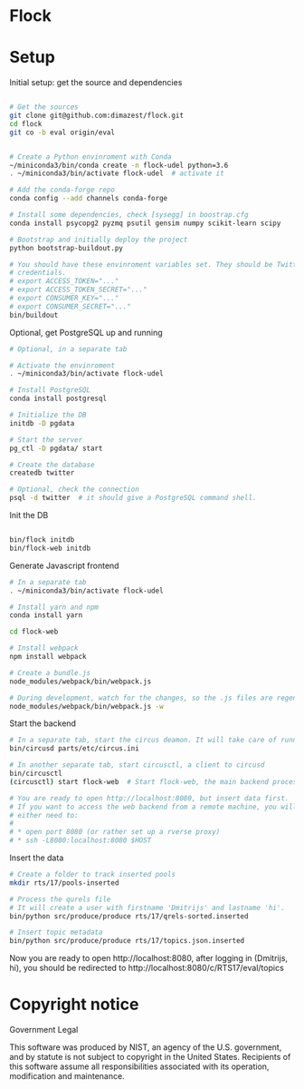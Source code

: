 # Flock

# Setup

Initial setup: get the source and dependencies

``` bash

# Get the sources
git clone git@github.com:dimazest/flock.git
cd flock
git co -b eval origin/eval


# Create a Python envinroment with Conda
~/miniconda3/bin/conda create -n flock-udel python=3.6
. ~/miniconda3/bin/activate flock-udel  # activate it

# Add the conda-forge repo
conda config --add channels conda-forge

# Install some dependencies, check [sysegg] in boostrap.cfg
conda install psycopg2 pyzmq psutil gensim numpy scikit-learn scipy

# Bootstrap and initially deploy the project
python bootstrap-buildout.py

# You should have these envinroment variables set. They should be Twitter
# credentials.
# export ACCESS_TOKEN="..."
# export ACCESS_TOKEN_SECRET="..."
# export CONSUMER_KEY="..."
# export CONSUMER_SECRET="..."
bin/buildout
```

Optional, get PostgreSQL up and running

```bash
# Optional, in a separate tab

# Activate the envinroment
. ~/miniconda3/bin/activate flock-udel

# Install PostgreSQL
conda install postgresql

# Initialize the DB
initdb -D pgdata

# Start the server
pg_ctl -D pgdata/ start

# Create the database
createdb twitter

# Optional, check the connection
psql -d twitter  # it should give a PostgreSQL command shell.
```

Init the DB
```bash

bin/flock initdb
bin/flock-web initdb
```

Generate Javascript frontend
```bash
# In a separate tab
. ~/miniconda3/bin/activate flock-udel

# Install yarn and npm
conda install yarn

cd flock-web

# Install webpack
npm install webpack

# Create a bundle.js
node_modules/webpack/bin/webpack.js

# During development, watch for the changes, so the .js files are regenerated
node_modules/webpack/bin/webpack.js -w
```

Start the backend
```bash
# In a separate tab, start the circus deamon. It will take care of running processes
bin/circusd parts/etc/circus.ini

# In another separate tab, start circusctl, a client to circusd
bin/circusctl
(circusctl) start flock-web  # Start flock-web, the main backend process

# You are ready to open http://localhost:8080, but insert data first.
# If you want to access the web backend from a remote machine, you will
# either need to:
#
# * open port 8080 (or rather set up a rverse proxy)
# * ssh -L8080:localhost:8080 $HOST
```

Insert the data
```bash
# Create a folder to track inserted pools
mkdir rts/17/pools-inserted

# Process the qurels file
# It will create a user with firstname 'Dmitrijs' and lastname 'hi'.
bin/python src/produce/produce rts/17/qrels-sorted.inserted

# Insert topic metadata
bin/python src/produce/produce rts/17/topics.json.inserted
```

Now you are ready to open http://localhost:8080, after logging in (Dmitrijs, hi), you should be redirected to http://localhost:8080/c/RTS17/eval/topics

# Copyright notice

Government Legal

This software was produced by NIST, an agency of the U.S. government, and by statute is not subject to copyright in the United States.
Recipients of this software assume all responsibilities associated with its operation, modification and maintenance.
